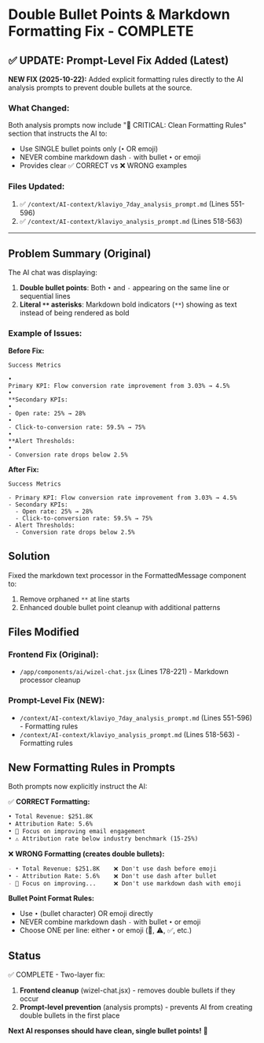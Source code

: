 # Double Bullet Points & Markdown Formatting Fix - COMPLETE

## ✅ UPDATE: Prompt-Level Fix Added (Latest)

**NEW FIX (2025-10-22):** Added explicit formatting rules directly to the AI analysis prompts to prevent double bullets at the source.

### What Changed:
Both analysis prompts now include "📝 CRITICAL: Clean Formatting Rules" section that instructs the AI to:
- Use SINGLE bullet points only (`•` OR emoji)
- NEVER combine markdown dash `-` with bullet `•` or emoji
- Provides clear ✅ CORRECT vs ❌ WRONG examples

### Files Updated:
1. ✅ `/context/AI-context/klaviyo_7day_analysis_prompt.md` (Lines 551-596)
2. ✅ `/context/AI-context/klaviyo_analysis_prompt.md` (Lines 518-563)

---

## Problem Summary (Original)
The AI chat was displaying:
1. **Double bullet points**: Both `•` and `-` appearing on the same line or sequential lines
2. **Literal `**` asterisks**: Markdown bold indicators (`**`) showing as text instead of being rendered as bold

### Example of Issues:

**Before Fix:**
```
Success Metrics

•
Primary KPI: Flow conversion rate improvement from 3.03% → 4.5%
•
**Secondary KPIs:
•
- Open rate: 25% → 28%
•
- Click-to-conversion rate: 59.5% → 75%
•
**Alert Thresholds:
•
- Conversion rate drops below 2.5%
```

**After Fix:**
```
Success Metrics

- Primary KPI: Flow conversion rate improvement from 3.03% → 4.5%
- Secondary KPIs:
  - Open rate: 25% → 28%
  - Click-to-conversion rate: 59.5% → 75%
- Alert Thresholds:
  - Conversion rate drops below 2.5%
```

## Solution

Fixed the markdown text processor in the FormattedMessage component to:
1. Remove orphaned `**` at line starts
2. Enhanced double bullet point cleanup with additional patterns

## Files Modified

### Frontend Fix (Original):
- `/app/components/ai/wizel-chat.jsx` (Lines 178-221) - Markdown processor cleanup

### Prompt-Level Fix (NEW):
- `/context/AI-context/klaviyo_7day_analysis_prompt.md` (Lines 551-596) - Formatting rules
- `/context/AI-context/klaviyo_analysis_prompt.md` (Lines 518-563) - Formatting rules

## New Formatting Rules in Prompts

Both prompts now explicitly instruct the AI:

✅ **CORRECT Formatting:**
```markdown
• Total Revenue: $251.8K
• Attribution Rate: 5.6%
• 🎯 Focus on improving email engagement
• ⚠️ Attribution rate below industry benchmark (15-25%)
```

❌ **WRONG Formatting (creates double bullets):**
```markdown
- • Total Revenue: $251.8K    ❌ Don't use dash before emoji
• - Attribution Rate: 5.6%    ❌ Don't use dash after bullet
- 🎯 Focus on improving...     ❌ Don't use markdown dash with emoji
```

**Bullet Point Format Rules:**
- Use `•` (bullet character) OR emoji directly
- NEVER combine markdown dash `-` with bullet `•` or emoji
- Choose ONE per line: either `•` or emoji (🎯, ⚠️, ✅, etc.)

## Status
✅ COMPLETE - Two-layer fix:
1. **Frontend cleanup** (wizel-chat.jsx) - removes double bullets if they occur
2. **Prompt-level prevention** (analysis prompts) - prevents AI from creating double bullets in the first place

**Next AI responses should have clean, single bullet points!** 🎉
